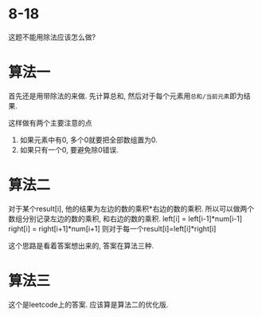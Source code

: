 # 8-18

这题不能用除法应该怎么做?

# 算法一

首先还是用带除法的来做.
先计算总和, 然后对于每个元素用`总和/当前元素`即为结果.

这样做有两个主要注意的点
1. 如果元素中有0, 多个0就要把全部数组置为0.
2. 如果只有一个0, 要避免除0错误.

# 算法二

对于某个result[i], 他的结果为左边的数的乘积*右边的数的乘积.
所以可以做两个数组分别记录左边的数的乘积, 和右边的数的乘积.
left[i] = left[i-1]*num[i-1]
right[i] = right[i+1]*num[i+1]
则对于每一个result[i]=left[i]*right[i]

这个思路是看着答案想出来的, 答案在算法三种.

# 算法三

这个是leetcode上的答案.
应该算是算法二的优化版.